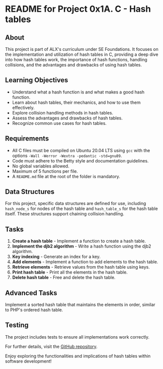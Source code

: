 # README for Project 0x1A. C - Hash tables

## About

This project is part of ALX's curriculum under SE Foundations. It focuses on the implementation and utilization of hash tables in C, providing a deep dive into how hash tables work, the importance of hash functions, handling collisions, and the advantages and drawbacks of using hash tables.

## Learning Objectives

- Understand what a hash function is and what makes a good hash function.
- Learn about hash tables, their mechanics, and how to use them effectively.
- Explore collision handling methods in hash tables.
- Assess the advantages and drawbacks of hash tables.
- Recognize common use cases for hash tables.

## Requirements

- All C files must be compiled on Ubuntu 20.04 LTS using `gcc` with the options `-Wall -Werror -Wextra -pedantic -std=gnu89`.
- Code must adhere to the Betty style and documentation guidelines.
- No global variables allowed.
- Maximum of 5 functions per file.
- A `README.md` file at the root of the folder is mandatory.

## Data Structures

For this project, specific data structures are defined for use, including `hash_node_s` for nodes of the hash table and `hash_table_s` for the hash table itself. These structures support chaining collision handling.

## Tasks

1. **Create a hash table** - Implement a function to create a hash table.
2. **Implement the djb2 algorithm** - Write a hash function using the djb2 algorithm.
3. **Key indexing** - Generate an index for a key.
4. **Add elements** - Implement a function to add elements to the hash table.
5. **Retrieve elements** - Retrieve values from the hash table using keys.
6. **Print hash table** - Print all the elements in the hash table.
7. **Delete hash table** - Free and delete the hash table.

## Advanced Tasks

Implement a sorted hash table that maintains the elements in order, similar to PHP's ordered hash table.

## Testing

The project includes tests to ensure all implementations work correctly.

For further details, visit the [GitHub repository](https://github.com/alx-low_level_programming).

Enjoy exploring the functionalities and implications of hash tables within software development!
